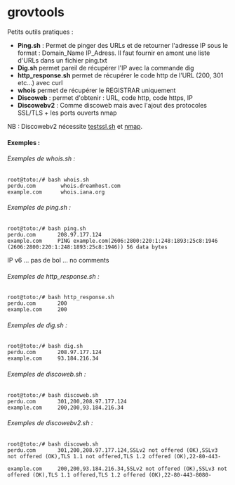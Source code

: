# grovtools
Petits outils pratiques :
* **Ping.sh** :
Permet de pinger des URLs et de retourner l'adresse IP sous le format : Domain_Name IP_Adress. Il faut fournir en amont une liste d'URLs dans un fichier ping.txt
* **Dig.sh** permet pareil de récupérer l'IP avec la commande dig
* **http_response.sh** permet de récupérer le code http de l'URL (200, 301 etc...) avec curl
* **whois** permet de récupérer le REGISTRAR uniquement
* **Discoweb** : permet d'obtenir : URL, code http, code https, IP
* **Discowebv2** : Comme discoweb mais avec l'ajout des protocoles SSL/TLS + les ports ouverts nmap

NB : Discowebv2 nécessite [testssl.sh](https://testssl.sh) et [nmap](https://nmap.org/).

#### Exemples : 

###### Exemples de whois.sh :
```
root@toto:/# bash whois.sh
perdu.com        whois.dreamhost.com
example.com      whois.iana.org
```
###### Exemples de ping.sh :
```
root@toto:/# bash ping.sh
perdu.com       208.97.177.124
example.com     PING example.com(2606:2800:220:1:248:1893:25c8:1946 (2606:2800:220:1:248:1893:25c8:1946)) 56 data bytes
```
IP v6 ... pas de bol ... no comments

###### Exemples de http_response.sh :
```
root@toto:/# bash http_response.sh
perdu.com       200
example.com     200
```
###### Exemples de dig.sh :
```
root@toto:/# bash dig.sh
perdu.com       208.97.177.124
example.com     93.184.216.34
```
###### Exemples de discoweb.sh :
```
root@toto:/# bash discoweb.sh
perdu.com       301,200,208.97.177.124
example.com     200,200,93.184.216.34
```
###### Exemples de discowebv2.sh :
```
root@toto:/# bash discoweb.sh
perdu.com       301,200,208.97.177.124,SSLv2 not offered (OK),SSLv3 not offered (OK),TLS 1.1 not offered,TLS 1.2 offered (OK),22-80-443-

example.com     200,200,93.184.216.34,SSLv2 not offered (OK),SSLv3 not offered (OK),TLS 1.1 offered,TLS 1.2 offered (OK),22-80-443-8080-

```
